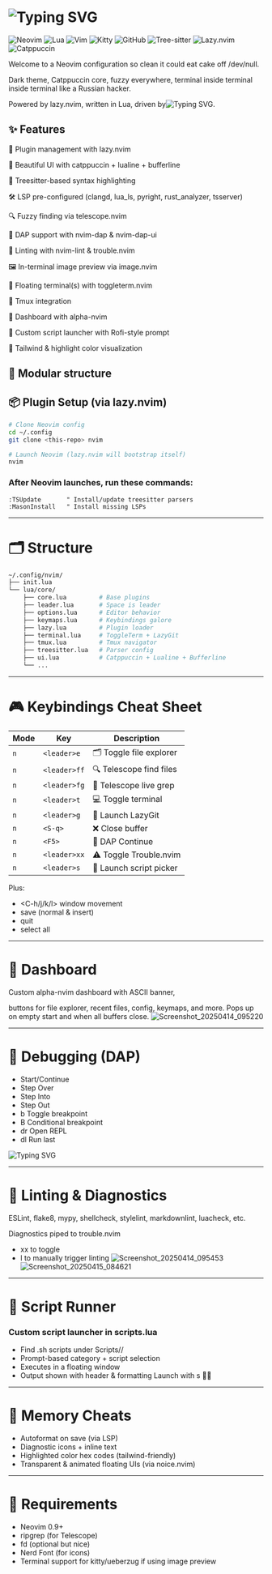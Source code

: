 # <img src="https://readme-typing-svg.herokuapp.com?font=Fira+Code&pause=1000&color=DD6387&center=true&vCenter=true&width=435&lines=Klea's+Neovim+Config+Nvim?+Kleavim?" alt="Typing SVG" />

![Neovim](https://img.shields.io/badge/Neovim-57A143?style=for-the-badge&logo=neovim&logoColor=white)
![Lua](https://img.shields.io/badge/Lua-2C2D72?style=for-the-badge&logo=lua&logoColor=white)
![Vim](https://img.shields.io/badge/VIM-019733?style=for-the-badge&logo=vim&logoColor=white)
![Kitty](https://img.shields.io/badge/Kitty-000000?style=for-the-badge&logo=kitty&logoColor=white)
![GitHub](https://img.shields.io/badge/GitHub-181717?style=for-the-badge&logo=github&logoColor=white)
![Tree-sitter](https://img.shields.io/badge/Tree--sitter-000000?style=for-the-badge&logo=tree-sitter&logoColor=white)
![Lazy.nvim](https://img.shields.io/badge/Lazy.nvim-000000?style=for-the-badge&logo=lua&logoColor=white)
![Catppuccin](https://img.shields.io/badge/Catppuccin-000000?style=for-the-badge&logo=catppuccin&logoColor=white)

Welcome to a Neovim configuration so clean it could eat cake off /dev/null.

Dark theme, Catppuccin core, fuzzy everywhere, terminal inside terminal inside terminal like a Russian hacker.

Powered by lazy.nvim, written in Lua, driven by<img src="https://readme-typing-svg.herokuapp.com?font=Fira+Code&pause=1000&color=DD6387&center=true&vCenter=true&width=435&lines=caffeine" alt="Typing SVG" />.

## ✨ Features

🔌 Plugin management with lazy.nvim

🎨 Beautiful UI with catppuccin + lualine + bufferline

🧠 Treesitter-based syntax highlighting

🛠 LSP pre-configured (clangd, lua_ls, pyright, rust_analyzer, tsserver)

🔍 Fuzzy finding via telescope.nvim

🐞 DAP support with nvim-dap & nvim-dap-ui

🧹 Linting with nvim-lint & trouble.nvim

🖼 In-terminal image preview via image.nvim

🔭 Floating terminal(s) with toggleterm.nvim

🐚 Tmux integration

🧾 Dashboard with alpha-nvim

📜 Custom script launcher with Rofi-style prompt

🎨 Tailwind & highlight color visualization

🧩 Modular structure
---
## 📦 Plugin Setup (via lazy.nvim)

```bash
# Clone Neovim config
cd ~/.config
git clone <this-repo> nvim

# Launch Neovim (lazy.nvim will bootstrap itself)
nvim
```
### After Neovim launches, run these commands:

```vim
:TSUpdate       " Install/update treesitter parsers
:MasonInstall   " Install missing LSPs
```
---
# 🗂 Structure

```bash
~/.config/nvim/
├── init.lua
└── lua/core/
    ├── core.lua         # Base plugins
    ├── leader.lua       # Space is leader
    ├── options.lua      # Editor behavior
    ├── keymaps.lua      # Keybindings galore
    ├── lazy.lua         # Plugin loader
    ├── terminal.lua     # ToggleTerm + LazyGit
    ├── tmux.lua         # Tmux navigator
    ├── treesitter.lua   # Parser config
    ├── ui.lua           # Catppuccin + Lualine + Bufferline
    └── ...
```
---
# 🎮 Keybindings Cheat Sheet

| Mode | Key | Description |
|------|-----|-------------|
| `n` | `<leader>e` | 🗂 Toggle file explorer |
| `n` | `<leader>ff` | 🔍 Telescope find files |
| `n` | `<leader>fg` | 🔎 Telescope live grep |
| `n` | `<leader>t` | 💻 Toggle terminal |
| `n` | `<leader>g` | 🐙 Launch LazyGit |
| `n` | `<S-q>` | ❌ Close buffer |
| `n` | `<F5>` | 🐞 DAP Continue |
| `n` | `<leader>xx` | ⚠️ Toggle Trouble.nvim |
| `n` | `<leader>s` | 🚀 Launch script picker |

Plus:
- <C-h/j/k/l> window movement
- <C-s> save (normal & insert)
- <C-q> quit
- <C-a> select all
---
# 📸 Dashboard
Custom alpha-nvim dashboard with ASCII banner,

buttons for file explorer, recent files, config, keymaps, and more. Pops up on empty start and when all buffers close.
![Screenshot_20250414_095220](https://github.com/user-attachments/assets/7d2edbdb-4108-4262-81ca-321c29598968)

---
# 🐛 Debugging (DAP)
- <F5> Start/Continue
- <F10> Step Over
- <F11> Step Into
- <F12> Step Out
- <leader>b Toggle breakpoint
- <leader>B Conditional breakpoint
- <leader>dr Open REPL
- <leader>dl Run last

<img src="https://readme-typing-svg.herokuapp.com?font=Fira+Code&pause=1000&color=DD6387&center=true&vCenter=true&width=435&lines=Auto+opens+dapui%2C+closes+cleanly." alt="Typing SVG" />

---
# 🧪 Linting & Diagnostics

ESLint, flake8, mypy, shellcheck, stylelint, markdownlint, luacheck, etc.

Diagnostics piped to trouble.nvim

- <leader>xx to toggle
- <leader>l to manually trigger linting
![Screenshot_20250414_095453](https://github.com/user-attachments/assets/a19d6252-80de-4265-9929-bd3d2712efc8)
![Screenshot_20250415_084621](https://github.com/user-attachments/assets/6eae7204-9b0c-4621-8f44-3b001bd86687)

---
# 📸 Script Runner
### Custom script launcher in scripts.lua
- Find .sh scripts under Scripts/<category>/
- Prompt-based category + script selection
- Executes in a floating window
- Output shown with header & formatting
Launch with <leader>s 🧙‍♀️
---
# 🧠 Memory Cheats
- Autoformat on save (via LSP)
- Diagnostic icons + inline text
- Highlighted color hex codes (tailwind-friendly)
- Transparent & animated floating UIs (via noice.nvim)
---
# 🧪 Requirements
- Neovim 0.9+
- ripgrep (for Telescope)
- fd (optional but nice)
- Nerd Font (for icons)
- Terminal support for kitty/ueberzug if using image preview
